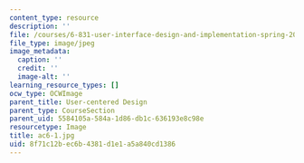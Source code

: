 ```yaml
---
content_type: resource
description: ''
file: /courses/6-831-user-interface-design-and-implementation-spring-2011/8f71c12bec6b4381d1e1a5a840cd1386_ac6-1.jpg
file_type: image/jpeg
image_metadata:
  caption: ''
  credit: ''
  image-alt: ''
learning_resource_types: []
ocw_type: OCWImage
parent_title: User-centered Design
parent_type: CourseSection
parent_uid: 5584105a-584a-1d86-db1c-636193e8c98e
resourcetype: Image
title: ac6-1.jpg
uid: 8f71c12b-ec6b-4381-d1e1-a5a840cd1386
---
```

